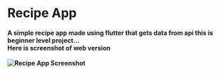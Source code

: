 # Recipe App
<b>A simple recipe app made using flutter that gets data from api this is beginner level project... <br>Here is screenshot of web version<br><br><b/>
<img src="https://telegra.ph/file/3470cfc8fe805d9f73a3c.jpg" alt="Recipe App Screenshot">
